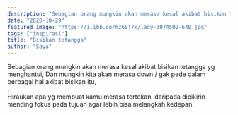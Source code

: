 ```yaml
---
description: "Sebagian orang mungkin akan merasa kesal akibat bisikan tetangga yg menghantui"
date: "2020-10-29"
featured_image: "https://i.ibb.co/mz6Sj7k/lady-3974502-640.jpg"
tags: ["inspirasi"]
title: "Bisikan tetangga"
author: "Saya"
---
```


Sebagian orang mungkin akan merasa kesal akibat bisikan tetangga yg menghantui, Dan mungkin kita akan merasa down / gak pede dalam berbagai hal akibat bisikan itu,  
.  
Hiraukan apa yg membuat kamu merasa tertekan, daripada dipikirin mending fokus pada tujuan agar lebih bisa melangkah kedepan.
